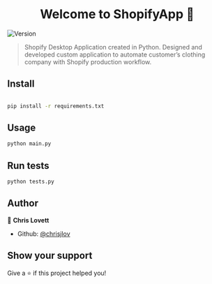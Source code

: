 <h1 align="center">Welcome to ShopifyApp 👋</h1>
<p>
  <img alt="Version" src="https://img.shields.io/badge/version-1-blue.svg?cacheSeconds=2592000" />
</p>

> Shopify Desktop Application created in Python. Designed and developed custom application to automate customer’s clothing company with Shopify production workflow.

## Install

```sh

pip install -r requirements.txt
```

## Usage

```sh
python main.py
```

## Run tests

```sh
python tests.py
```

## Author

👤 **Chris Lovett**

* Github: [@chrisjlov](https://github.com/chrisjlov)

## Show your support

Give a ⭐️ if this project helped you!

